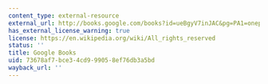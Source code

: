 ```yaml
---
content_type: external-resource
external_url: http://books.google.com/books?id=ueBgyV7inJAC&pg=PA1=onepage
has_external_license_warning: true
license: https://en.wikipedia.org/wiki/All_rights_reserved
status: ''
title: Google Books
uid: 73678af7-bce3-4cd9-9905-8ef76db3a5bd
wayback_url: ''
---
```


